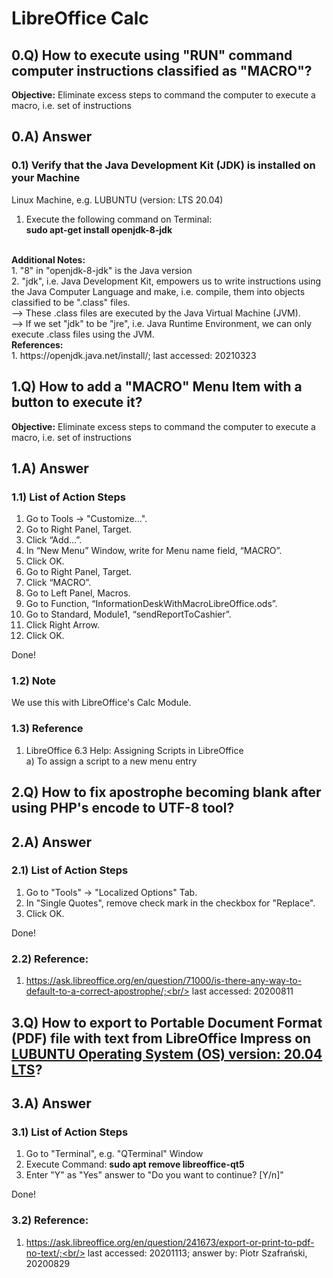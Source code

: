 # LibreOffice Calc
## 0.Q) How to execute using "RUN" command computer instructions classified as "MACRO"?
<b>Objective:</b> Eliminate excess steps to command the computer to execute a macro, i.e. set of instructions<br/>
## 0.A) Answer
### 0.1) Verify that the Java Development Kit (JDK) is installed on your Machine<br/>
Linux Machine, e.g. LUBUNTU (version: LTS 20.04)<br/>
1. Execute the following command on Terminal:<br/>
<b>sudo apt-get install openjdk-8-jdk</b><br/>
<br/>
<b>Additional Notes:</b><br/>
1. "8" in "openjdk-8-jdk" is the Java version<br/>
2. "jdk", i.e. Java Development Kit, empowers us to write instructions using the Java Computer Language and make, i.e. compile, them into objects classified to be ".class" files.<br/>
--> These .class files are executed by the Java Virtual Machine (JVM).<br/>
--> If we set "jdk" to be "jre", i.e. Java Runtime Environment, we can only execute .class files using the JVM.<br/>
<b>References:</b><br/>
1. https://openjdk.java.net/install/; last accessed: 20210323

## 1.Q) How to add a "MACRO" Menu Item with a button to execute it?
<b>Objective:</b> Eliminate excess steps to command the computer to execute a macro, i.e. set of instructions<br/>
## 1.A) Answer
### 1.1) List of Action Steps<br/>
1. Go to Tools -> "Customize…".
2. Go to Right Panel, Target.
3. Click “Add…”.
4. In “New Menu” Window, write for Menu name field, “MACRO”.
5. Click OK.
6. Go to Right Panel, Target.
7. Click “MACRO”.
8. Go to Left Panel, Macros.
9. Go to Function, “InformationDeskWithMacroLibreOffice.ods”.
10. Go to Standard, Module1, “sendReportToCashier”.
11. Click Right Arrow.
12. Click OK.

Done!

### 1.2) Note
We use this with LibreOffice's Calc Module.

### 1.3) Reference
1) LibreOffice 6.3 Help: Assigning Scripts in LibreOffice<br/>
a) To assign a script to a new menu entry

## 2.Q) How to fix apostrophe becoming blank after using PHP's encode to UTF-8 tool?
## 2.A) Answer 
### 2.1)  List of Action Steps<br/>
1. Go to "Tools" -> "Localized Options" Tab.
2. In "Single Quotes", remove check mark in the checkbox for "Replace".
3. Click OK.

Done!

### 2.2) Reference:
1) https://ask.libreoffice.org/en/question/71000/is-there-any-way-to-default-to-a-correct-apostrophe/;<br/>
last accessed: 20200811

## 3.Q) How to export to Portable Document Format (PDF) file with text from LibreOffice Impress on [LUBUNTU Operating System (OS) version: 20.04 LTS](https://lubuntu.me/)?
## 3.A) Answer 
### 3.1)  List of Action Steps<br/>
1. Go to "Terminal", e.g. "QTerminal" Window<br/>
2. Execute Command: <b>sudo apt remove libreoffice-qt5</b><br/>
3. Enter "Y" as "Yes" answer to "Do you want to continue? \[Y/n\]"

Done!

### 3.2) Reference:
1) https://ask.libreoffice.org/en/question/241673/export-or-print-to-pdf-no-text/;<br/>
last accessed: 20201113; answer by: Piotr Szafrański, 20200829
